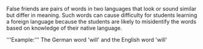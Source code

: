 False friends are pairs of words in two languages that look or sound similar but differ in meaning. Such words can cause difficulty for students learning a foreign language because the students are likely to misidentify the words based on knowledge of their native language.

'''Example:''' The German word 'will' and the English word 'will'